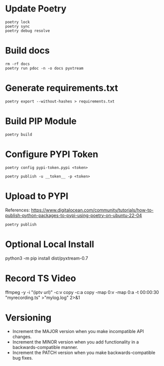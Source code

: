 # Update Poetry

```shell
poetry lock
poetry sync
poetry debug resolve
```

# Build docs

```shell
rm -rf docs
poetry run pdoc -n -o docs pyxtream
```

# Generate requirements.txt

```shell
poetry export --without-hashes > requirements.txt
```

# Build PIP Module

```shell
poetry build
```

# Configure PYPI Token

```shell
poetry config pypi-token.pypi <token>
```
```shell
poetry publish -u __token__ -p <token>
```

# Upload to PYPI

References: https://www.digitalocean.com/community/tutorials/how-to-publish-python-packages-to-pypi-using-poetry-on-ubuntu-22-04

```shell
poetry publish
```

# Optional Local Install

python3 -m pip install dist/pyxtream-0.7

# Record TS Video

ffmpeg -y -i "(iptv url)" -c:v copy -c:a copy  -map 0:v -map 0:a -t 00:00:30 "myrecording.ts" >"mylog.log" 2>&1

# Versioning

- Increment the MAJOR version when you make incompatible API changes.
- Increment the MINOR version when you add functionality in a backwards-compatible manner.
- Increment the PATCH version when you make backwards-compatible bug fixes.
